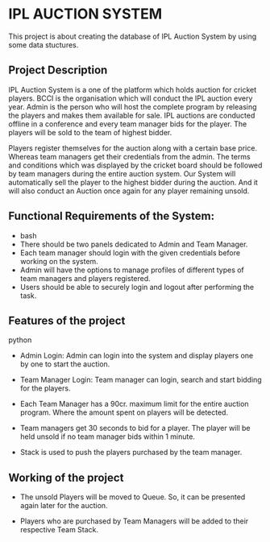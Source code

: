 # IPL AUCTION SYSTEM
This project is about creating the database of IPL Auction System by using some data stuctures.


## Project Description
IPL Auction System is a one of the  platform which  holds auction for cricket
players. BCCI is the organisation which will conduct the IPL auction every year.  Admin is the person who will host the  complete program by  releasing  the players and makes them available for sale.  IPL auctions are conducted offline in a conference and every team manager bids for the player. The players will be sold to the team of highest bidder.



Players register themselves for the auction along with a certain base price. Whereas team managers get their credentials from the admin. The terms and conditions which was displayed by the cricket board should be  followed by team managers during the entire
auction system. Our System will automatically sell the player to the highest bidder during the auction. And it will also conduct an Auction once again for any player
remaining unsold. 
 



## Functional Requirements of the System:

* bash
* There should be two panels dedicated to Admin and Team Manager.
* Each team manager should login with the given credentials before
working on the system.
*  Admin will have the options to manage profiles of different types of
team managers and players registered.
* Users should be able to securely login and logout after performing
the task.


## Features of the project

python
* Admin Login: Admin can login into the system and display
players one by one to start the auction.

* Team Manager Login: Team manager can login, search and
start bidding for the players.

* Each Team Manager has a 90cr. maximum limit for the entire
auction program. Where the amount spent on players will be
detected.

* Team managers get 30 seconds to bid for a player. The player
will be held unsold if no team manager bids within 1 minute.

* Stack is used to push the players purchased by the team manager.


## Working of the project

* The unsold Players will be moved to Queue. So, it can be
presented again later for the auction.


* Players who are purchased by Team Managers will be added
to their respective Team Stack.


